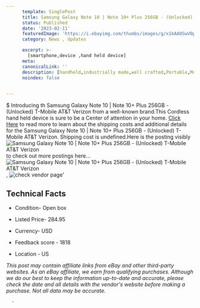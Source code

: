 ```yaml
---
      template: SinglePost
      title: Samsung Galaxy Note 10 | Note 10+ Plus 256GB - (Unlocked) T-Mobile AT&T Verizon
      status: Published
      date: '2023-02-11'
      featuredImage: 'https://i.ebayimg.com/thumbs/images/g/x1kAAOSwVOpi2aZZ/s-l225.jpg'
      category: News , Updates

      excerpt: >-
        [smartphone,device ,hand held device]
      meta:
      canonicalLink: ''
      description: [handheld,industrially made,well crafted,Portable,Mobile,Compact,Convenient,Lightweight,Maneuverable,Man-portable,Miniature,Carriable,Hand-held,Light,Holdable,Transportable,Mobile device,Pocket-sized,On-the-go,Wireless,Cordless,Compact size,Convenient size, smartphone,device ,hand held device]
      noindex: false
      

---
```

$
      Introducing th Samsung Galaxy Note 10 | Note 10+ Plus 256GB - (Unlocked) T-Mobile AT&T Verizon from a well-known brand.This Cordless hand held device is sure to be a Center of attention  in your home. [Click Here](https://www.ebay.com/itm/255640405570?hash=item3b855b0642%3Ag%3Ax1kAAOSwVOpi2aZZ&mkevt=1&mkcid=1&mkrid=711-53200-19255-0&campid=%253CePNCampaignId%253E&customid=%253CreferenceId%253E&toolid=10049) to read more to learn about the shipping costs and additional details for the Samsung Galaxy Note 10 | Note 10+ Plus 256GB - (Unlocked) T-Mobile AT&T Verizon. Shipping cost is undefined.Here is the posting visibly ![Samsung Galaxy Note 10 | Note 10+ Plus 256GB - (Unlocked) T-Mobile AT&T Verizon](https://i.ebayimg.com/thumbs/images/g/x1kAAOSwVOpi2aZZ/s-l225.jpg) to check out more postings here... ![Samsung Galaxy Note 10 | Note 10+ Plus 256GB - (Unlocked) T-Mobile AT&T Verizon](https://i.ebayimg.com/images/g/x1kAAOSwVOpi2aZZ/s-l1600.jpg), ![check vendor page](https://origin-galleryplus.ebayimg.com/ws/web/255640405570_2_0_1/225x225.jpg,https://origin-galleryplus.ebayimg.com/ws/web/255640405570_3_0_1/225x225.jpg,https://origin-galleryplus.ebayimg.com/ws/web/255640405570_4_0_1/225x225.jpg,https://origin-galleryplus.ebayimg.com/ws/web/255640405570_5_0_1/225x225.jpg)'

      

 ## Technical Facts 



     
      

 - Condition- Open box 


      

 - Listed Price- 284.95 


      

 - Currency- USD 


      

 - Feedback score - 1818 


      

 - Location - US 


      
      

 *_This post may contain affiliate links from eBay and other third-party websites. As an eBay affiliate, we earn from qualifying purchases. Although we do our best to keep the information up-to-date and accurate, please check the date and all details with the vendor's website before making a purchase. Not all data may be accurate._*




      -
